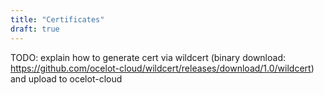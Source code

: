 ```yaml
---
title: "Certificates"
draft: true
---
```


TODO: explain how to generate cert via wildcert (binary download: https://github.com/ocelot-cloud/wildcert/releases/download/1.0/wildcert) and upload to ocelot-cloud